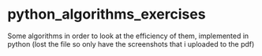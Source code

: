 # python_algorithms_exercises
Some algorithms in order to look at the efficiency of them, implemented in python (lost the file so only have the screenshots that i uploaded to the pdf)
